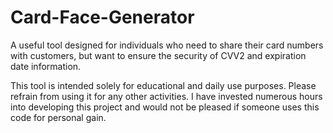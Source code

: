 # Card-Face-Generator
 A useful tool designed for individuals who need to share their card numbers with customers, but want to ensure the security of CVV2 and expiration date information.

This tool is intended solely for educational and daily use purposes. Please refrain from using it for any other activities. I have invested numerous hours into developing this project and would not be pleased if someone uses this code for personal gain.